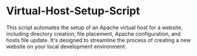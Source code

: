 # Virtual-Host-Setup-Script
This script automates the setup of an Apache virtual host for a website, including directory creation, file placement, Apache configuration, and hosts file update. It's designed to streamline the process of creating a new website on your local development environment.
